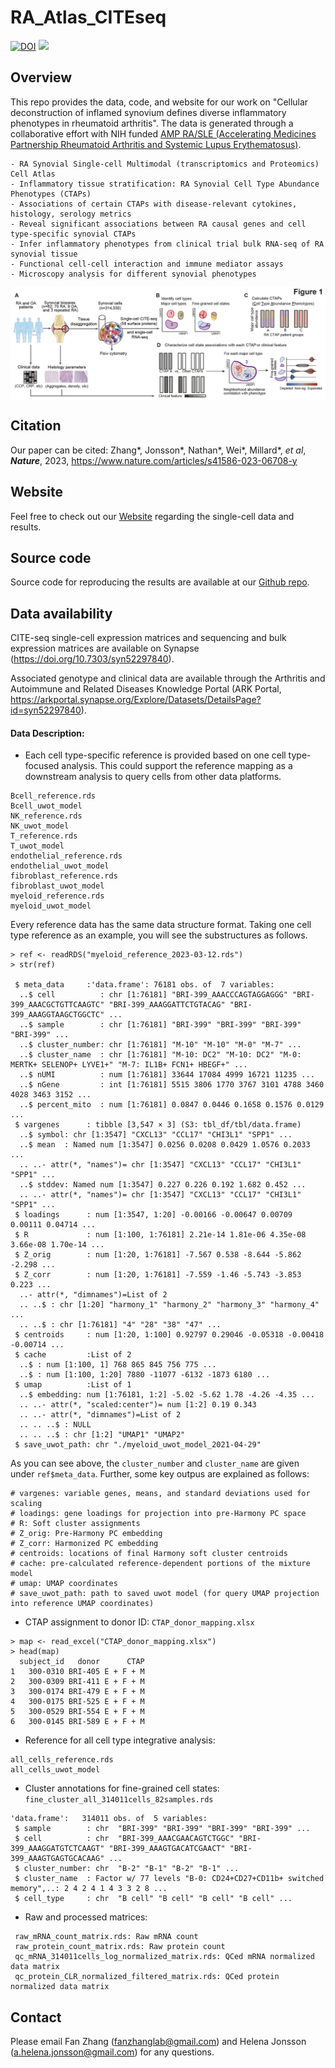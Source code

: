 # RA_Atlas_CITEseq

[![DOI](https://zenodo.org/badge/367384023.svg)](https://zenodo.org/badge/latestdoi/367384023)
![](https://komarev.com/ghpvc/?username=immunogenomics&style=flat-square&color=blueviolet)

## Overview
This repo provides the data, code, and website for our work on "Cellular deconstruction of inflamed synovium defines diverse inflammatory phenotypes in rheumatoid arthritis". The data is generated through a collaborative effort with NIH funded [AMP RA/SLE (Accelerating Medicines Partnership Rheumatoid Arthritis and Systemic Lupus Erythematosus)](https://www.niams.nih.gov/grants-funding/funded-research/accelerating-medicines/RA-SLE).


```
- RA Synovial Single-cell Multimodal (transcriptomics and Proteomics) Cell Atlas
- Inflammatory tissue stratification: RA Synovial Cell Type Abundance Phenotypes (CTAPs)
- Associations of certain CTAPs with disease-relevant cytokines, histology, serology metrics
- Reveal significant associations between RA causal genes and cell type-specific synovial CTAPs
- Infer inflammatory phenotypes from clinical trial bulk RNA-seq of RA synovial tissue
- Functional cell-cell interaction and immune mediator assays
- Microscopy analysis for different synovial phenotypes 
```

<img src="https://github.com/immunogenomics/RA_Atlas_CITEseq/blob/master/figure/overview.png" width="800" align="center">



## Citation
Our paper can be cited: Zhang*, Jonsson*, Nathan*, Wei*, Millard*, *et al*, ***Nature***, 2023, https://www.nature.com/articles/s41586-023-06708-y



## Website
Feel free to check out our [Website](https://immunogenomics.io/ampra2/) regarding the single-cell data and results.


## Source code
Source code for reproducing the results are available at our [Github repo](https://github.com/immunogenomics/RA_Atlas_CITEseq).


## Data availability
CITE-seq single-cell expression matrices and sequencing and bulk expression matrices are available on Synapse (https://doi.org/10.7303/syn52297840). 

Associated genotype and clinical data are available through the Arthritis and Autoimmune and Related Diseases Knowledge Portal (ARK Portal, https://arkportal.synapse.org/Explore/Datasets/DetailsPage?id=syn52297840).

#### Data Description: ####

- Each cell type-specific reference is provided based on one cell type-focused analysis. This could support the reference mapping as a downstream analysis to query cells from other data platforms.

```
Bcell_reference.rds
Bcell_uwot_model
NK_reference.rds
NK_uwot_model
T_reference.rds
T_uwot_model
endothelial_reference.rds
endothelial_uwot_model
fibroblast_reference.rds
fibroblast_uwot_model
myeloid_reference.rds
myeloid_uwot_model
```

Every reference data has the same data structure format. Taking one cell type reference as an example, you will see the substructures as follows.
```
> ref <- readRDS("myeloid_reference_2023-03-12.rds")
> str(ref)

 $ meta_data     :'data.frame':	76181 obs. of  7 variables:
  ..$ cell          : chr [1:76181] "BRI-399_AAACCCAGTAGGAGGG" "BRI-399_AAACGCTGTTCAAGTC" "BRI-399_AAAGGATTCTGTACAG" "BRI-399_AAAGGTAAGCTGGCTC" ...
  ..$ sample        : chr [1:76181] "BRI-399" "BRI-399" "BRI-399" "BRI-399" ...
  ..$ cluster_number: chr [1:76181] "M-10" "M-10" "M-0" "M-7" ...
  ..$ cluster_name  : chr [1:76181] "M-10: DC2" "M-10: DC2" "M-0: MERTK+ SELENOP+ LYVE1+" "M-7: IL1B+ FCN1+ HBEGF+" ...
  ..$ nUMI          : num [1:76181] 33644 17084 4999 16721 11235 ...
  ..$ nGene         : int [1:76181] 5515 3806 1770 3767 3101 4788 3460 4028 3463 3152 ...
  ..$ percent_mito  : num [1:76181] 0.0847 0.0446 0.1658 0.1576 0.0129 ...
 $ vargenes      : tibble [3,547 × 3] (S3: tbl_df/tbl/data.frame)
  ..$ symbol: chr [1:3547] "CXCL13" "CCL17" "CHI3L1" "SPP1" ...
  ..$ mean  : Named num [1:3547] 0.0256 0.0208 0.0429 1.0576 0.2033 ...
  .. ..- attr(*, "names")= chr [1:3547] "CXCL13" "CCL17" "CHI3L1" "SPP1" ...
  ..$ stddev: Named num [1:3547] 0.227 0.226 0.192 1.682 0.452 ...
  .. ..- attr(*, "names")= chr [1:3547] "CXCL13" "CCL17" "CHI3L1" "SPP1" ...
 $ loadings      : num [1:3547, 1:20] -0.00166 -0.00647 0.00709 0.00111 0.04714 ...
 $ R             : num [1:100, 1:76181] 2.21e-14 1.81e-06 4.35e-08 3.66e-08 1.70e-14 ...
 $ Z_orig        : num [1:20, 1:76181] -7.567 0.538 -8.644 -5.862 -2.298 ...
 $ Z_corr        : num [1:20, 1:76181] -7.559 -1.46 -5.743 -3.853 0.223 ...
  ..- attr(*, "dimnames")=List of 2
  .. ..$ : chr [1:20] "harmony_1" "harmony_2" "harmony_3" "harmony_4" ...
  .. ..$ : chr [1:76181] "4" "28" "38" "47" ...
 $ centroids     : num [1:20, 1:100] 0.92797 0.29046 -0.05318 -0.00418 -0.00714 ...
 $ cache         :List of 2
  ..$ : num [1:100, 1] 768 865 845 756 775 ...
  ..$ : num [1:100, 1:20] 7880 -11077 -6132 -1873 6180 ...
 $ umap          :List of 1
  ..$ embedding: num [1:76181, 1:2] -5.02 -5.62 1.78 -4.26 -4.35 ...
  .. ..- attr(*, "scaled:center")= num [1:2] 0.19 0.343
  .. ..- attr(*, "dimnames")=List of 2
  .. .. ..$ : NULL
  .. .. ..$ : chr [1:2] "UMAP1" "UMAP2"
 $ save_uwot_path: chr "./myeloid_uwot_model_2021-04-29"
 ```

As you can see above, the `cluster_number` and `cluster_name` are given under `ref$meta_data`. Further, some key outpus are explained as follows:

``` 
# vargenes: variable genes, means, and standard deviations used for scaling
# loadings: gene loadings for projection into pre-Harmony PC space
# R: Soft cluster assignments
# Z_orig: Pre-Harmony PC embedding
# Z_corr: Harmonized PC embedding
# centroids: locations of final Harmony soft cluster centroids
# cache: pre-calculated reference-dependent portions of the mixture model
# umap: UMAP coordinates
# save_uwot_path: path to saved uwot model (for query UMAP projection into reference UMAP coordinates)
```

- CTAP assignment to donor ID: `CTAP_donor_mapping.xlsx`

```
> map <- read_excel("CTAP_donor_mapping.xlsx")
> head(map)
  subject_id   donor      CTAP
1   300-0310 BRI-405 E + F + M
2   300-0309 BRI-411 E + F + M
3   300-0174 BRI-479 E + F + M
4   300-0175 BRI-525 E + F + M
5   300-0529 BRI-554 E + F + M
6   300-0145 BRI-589 E + F + M
```

- Reference for all cell type integrative analysis:
```
all_cells_reference.rds
all_cells_uwot_model
```

- Cluster annotations for fine-grained cell states: `fine_cluster_all_314011cells_82samples.rds`
```
'data.frame':	314011 obs. of  5 variables:
 $ sample        : chr  "BRI-399" "BRI-399" "BRI-399" "BRI-399" ...
 $ cell          : chr  "BRI-399_AAACGAACAGTCTGGC" "BRI-399_AAAGGATGTCTCAAGT" "BRI-399_AAAGTGACATCGAACT" "BRI-399_AAAGTGAGTGCACAAG" ...
 $ cluster_number: chr  "B-2" "B-1" "B-2" "B-1" ...
 $ cluster_name  : Factor w/ 77 levels "B-0: CD24+CD27+CD11b+ switched memory",..: 2 4 2 4 1 4 3 3 2 8 ...
 $ cell_type     : chr  "B cell" "B cell" "B cell" "B cell" ...
```

- Raw and processed matrices:

```
 raw_mRNA_count_matrix.rds: Raw mRNA count
 raw_protein_count_matrix.rds: Raw protein count
 qc_mRNA_314011cells_log_normalized_matrix.rds: QCed mRNA normalized data matrix
 qc_protein_CLR_normalized_filtered_matrix.rds: QCed protein normalized data matrix
```


## Contact
Please email Fan Zhang (fanzhanglab@gmail.com) and Helena Jonsson (a.helena.jonsson@gmail.com) for any questions.
